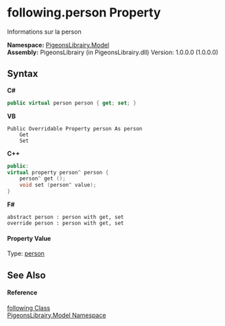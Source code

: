 # following.person Property 
 

Informations sur la person

**Namespace:**&nbsp;<a href="740f9e4a-e251-715e-60bf-e906871d97b4">PigeonsLibrairy.Model</a><br />**Assembly:**&nbsp;PigeonsLibrairy (in PigeonsLibrairy.dll) Version: 1.0.0.0 (1.0.0.0)

## Syntax

**C#**<br />
``` C#
public virtual person person { get; set; }
```

**VB**<br />
``` VB
Public Overridable Property person As person
	Get
	Set
```

**C++**<br />
``` C++
public:
virtual property person^ person {
	person^ get ();
	void set (person^ value);
}
```

**F#**<br />
``` F#
abstract person : person with get, set
override person : person with get, set
```


#### Property Value
Type: <a href="a9ed19a7-a394-5e30-cca4-a3883320ea27">person</a>

## See Also


#### Reference
<a href="31397466-28b4-3b58-1aa9-d8ca73b55c33">following Class</a><br /><a href="740f9e4a-e251-715e-60bf-e906871d97b4">PigeonsLibrairy.Model Namespace</a><br />